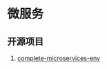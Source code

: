 # 微服务




## 开源项目
1. [complete-microservices-env](https://github.com/juliofalbo/complete-microservices-env?utm_source=gold_browser_extension)

